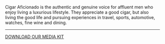 Cigar Aficionado is the authentic and genuine voice for affluent men who enjoy living a luxurious lifestyle. They appreciate a good cigar, but also living the good life and pursuing experiences in travel, sports, automotive, watches, fine wine and dining.

<hr class="g-width-30x g-brd-primary">

<a href="/images/pdf/CAMediaKit_2018.pdf" class="btn btn-md u-btn-outline-primary g-brd-2 g-rounded-10">DOWNLOAD OUR MEDIA KIT</a>

